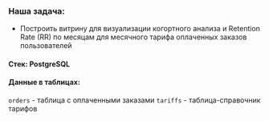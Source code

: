 ### Наша задача: 
- Построить витрину для визуализации когортного анализа и Retention Rate (RR) по месяцам для месячного тарифа оплаченных заказов пользователей  

#### Стек: PostgreSQL

#### Данные в таблицах: 
`orders`  - таблица с оплаченными заказами
`tariffs`  - таблица-справочник тарифов



